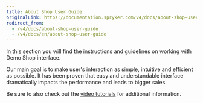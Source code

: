 ```yaml
---
title: About Shop User Guide
originalLink: https://documentation.spryker.com/v4/docs/about-shop-user-guide
redirect_from:
  - /v4/docs/about-shop-user-guide
  - /v4/docs/en/about-shop-user-guide
---
```



In this section you will find the instructions and guidelines on working with Demo Shop interface.

Our main goal is to make user's interaction as simple, intuitive and efficient as possible. It has been proven that easy and understandable interface dramatically impacts the performance and leads to bigger sales.

Be sure to also check out the [video tutorials](/docs/scos/dev/about-spryker/202001.0/videos-and-webinars/spryker-videos.html) for additional information.

